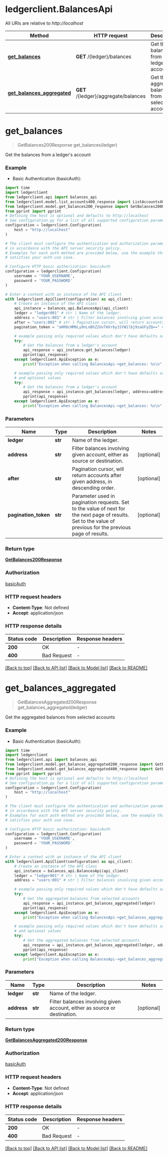 # ledgerclient.BalancesApi

All URIs are relative to *http://localhost*

Method | HTTP request | Description
------------- | ------------- | -------------
[**get_balances**](BalancesApi.md#get_balances) | **GET** /{ledger}/balances | Get the balances from a ledger&#39;s account
[**get_balances_aggregated**](BalancesApi.md#get_balances_aggregated) | **GET** /{ledger}/aggregate/balances | Get the aggregated balances from selected accounts


# **get_balances**
> GetBalances200Response get_balances(ledger)

Get the balances from a ledger's account

### Example

* Basic Authentication (basicAuth):

```python
import time
import ledgerclient
from ledgerclient.api import balances_api
from ledgerclient.model.list_accounts400_response import ListAccounts400Response
from ledgerclient.model.get_balances200_response import GetBalances200Response
from pprint import pprint
# Defining the host is optional and defaults to http://localhost
# See configuration.py for a list of all supported configuration parameters.
configuration = ledgerclient.Configuration(
    host = "http://localhost"
)

# The client must configure the authentication and authorization parameters
# in accordance with the API server security policy.
# Examples for each auth method are provided below, use the example that
# satisfies your auth use case.

# Configure HTTP basic authorization: basicAuth
configuration = ledgerclient.Configuration(
    username = 'YOUR_USERNAME',
    password = 'YOUR_PASSWORD'
)

# Enter a context with an instance of the API client
with ledgerclient.ApiClient(configuration) as api_client:
    # Create an instance of the API class
    api_instance = balances_api.BalancesApi(api_client)
    ledger = "ledger001" # str | Name of the ledger.
    address = "users:001" # str | Filter balances involving given account, either as source or destination. (optional)
    after = "users:003" # str | Pagination cursor, will return accounts after given address, in descending order. (optional)
    pagination_token = "aHR0cHM6Ly9nLnBhZ2UvTmVrby1SYW1lbj9zaGFyZQ==" # str | Parameter used in pagination requests.  Set to the value of next for the next page of results.  Set to the value of previous for the previous page of results. (optional)

    # example passing only required values which don't have defaults set
    try:
        # Get the balances from a ledger's account
        api_response = api_instance.get_balances(ledger)
        pprint(api_response)
    except ledgerclient.ApiException as e:
        print("Exception when calling BalancesApi->get_balances: %s\n" % e)

    # example passing only required values which don't have defaults set
    # and optional values
    try:
        # Get the balances from a ledger's account
        api_response = api_instance.get_balances(ledger, address=address, after=after, pagination_token=pagination_token)
        pprint(api_response)
    except ledgerclient.ApiException as e:
        print("Exception when calling BalancesApi->get_balances: %s\n" % e)
```


### Parameters

Name | Type | Description  | Notes
------------- | ------------- | ------------- | -------------
 **ledger** | **str**| Name of the ledger. |
 **address** | **str**| Filter balances involving given account, either as source or destination. | [optional]
 **after** | **str**| Pagination cursor, will return accounts after given address, in descending order. | [optional]
 **pagination_token** | **str**| Parameter used in pagination requests.  Set to the value of next for the next page of results.  Set to the value of previous for the previous page of results. | [optional]

### Return type

[**GetBalances200Response**](GetBalances200Response.md)

### Authorization

[basicAuth](../README.md#basicAuth)

### HTTP request headers

 - **Content-Type**: Not defined
 - **Accept**: application/json


### HTTP response details

| Status code | Description | Response headers |
|-------------|-------------|------------------|
**200** | OK |  -  |
**400** | Bad Request |  -  |

[[Back to top]](#) [[Back to API list]](../README.md#documentation-for-api-endpoints) [[Back to Model list]](../README.md#documentation-for-models) [[Back to README]](../README.md)

# **get_balances_aggregated**
> GetBalancesAggregated200Response get_balances_aggregated(ledger)

Get the aggregated balances from selected accounts

### Example

* Basic Authentication (basicAuth):

```python
import time
import ledgerclient
from ledgerclient.api import balances_api
from ledgerclient.model.get_balances_aggregated200_response import GetBalancesAggregated200Response
from ledgerclient.model.get_balances_aggregated400_response import GetBalancesAggregated400Response
from pprint import pprint
# Defining the host is optional and defaults to http://localhost
# See configuration.py for a list of all supported configuration parameters.
configuration = ledgerclient.Configuration(
    host = "http://localhost"
)

# The client must configure the authentication and authorization parameters
# in accordance with the API server security policy.
# Examples for each auth method are provided below, use the example that
# satisfies your auth use case.

# Configure HTTP basic authorization: basicAuth
configuration = ledgerclient.Configuration(
    username = 'YOUR_USERNAME',
    password = 'YOUR_PASSWORD'
)

# Enter a context with an instance of the API client
with ledgerclient.ApiClient(configuration) as api_client:
    # Create an instance of the API class
    api_instance = balances_api.BalancesApi(api_client)
    ledger = "ledger001" # str | Name of the ledger.
    address = "users:001" # str | Filter balances involving given account, either as source or destination. (optional)

    # example passing only required values which don't have defaults set
    try:
        # Get the aggregated balances from selected accounts
        api_response = api_instance.get_balances_aggregated(ledger)
        pprint(api_response)
    except ledgerclient.ApiException as e:
        print("Exception when calling BalancesApi->get_balances_aggregated: %s\n" % e)

    # example passing only required values which don't have defaults set
    # and optional values
    try:
        # Get the aggregated balances from selected accounts
        api_response = api_instance.get_balances_aggregated(ledger, address=address)
        pprint(api_response)
    except ledgerclient.ApiException as e:
        print("Exception when calling BalancesApi->get_balances_aggregated: %s\n" % e)
```


### Parameters

Name | Type | Description  | Notes
------------- | ------------- | ------------- | -------------
 **ledger** | **str**| Name of the ledger. |
 **address** | **str**| Filter balances involving given account, either as source or destination. | [optional]

### Return type

[**GetBalancesAggregated200Response**](GetBalancesAggregated200Response.md)

### Authorization

[basicAuth](../README.md#basicAuth)

### HTTP request headers

 - **Content-Type**: Not defined
 - **Accept**: application/json


### HTTP response details

| Status code | Description | Response headers |
|-------------|-------------|------------------|
**200** | OK |  -  |
**400** | Bad Request |  -  |

[[Back to top]](#) [[Back to API list]](../README.md#documentation-for-api-endpoints) [[Back to Model list]](../README.md#documentation-for-models) [[Back to README]](../README.md)

